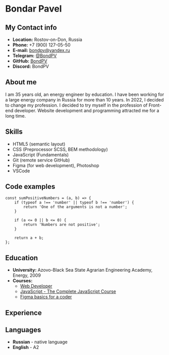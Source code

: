 # **Bondar Pavel**

## **My Contact info**
*   **Location:** Rostov-on-Don, Russia
*   **Phone:** +7 (900) 127-05-50
*   **E-mail:** [bondpv@yandex.ru](bondpv@yandex.ru)
*   **Telegram:** [@BondPV](https://t.me/BondPV)
*   **GitHub:** [BondPV](https://github.com/BondPV)
*   **Discord:** BondPV

## **About me**

I am 35 years old, an energy engineer by education. I have been working for a large energy company in Russia for more than 10 years.
In 2022, I decided to change my profession. I decided to try myself in the profession of Front-end developer. Website development and programming attracted me for a long time.

## **Skills**

*   HTML5 (semantic layout)
*   CSS (Preprocessor SCSS, BEM methodology)
*   JavaScript (Fundamentals)
*   Git (remote service GitHub)
*   Figma (for web development), Photoshop
*   VSCode

## **Code examples**
```
const sumPositiveNumbers = (a, b) => {
    if (typeof a !== 'number' || typeof b !== 'number') {
        return 'One of the arguments is not a number';
    }
    
    if (a <= 0 || b <= 0) {
        return 'Numbers are not positive';
    }

    return a + b;
};
```
## **Education**

- **University:** Azovo-Black Sea State Agrarian Engineering Academy, Energy, 2009
- **Courses:**
  - [Web Developer](https://www.udemy.com/course/webdeveloper/)
  - [JavaScript - The Complete JavaScript Course](https://www.udemy.com/course/javascript-ru/)
  - [Figma basics for a coder](https://up.htmlacademy.ru/figma-workshop/)

## **Experience**



## **Languages**

- **Russian** - native language
- **English** - A2